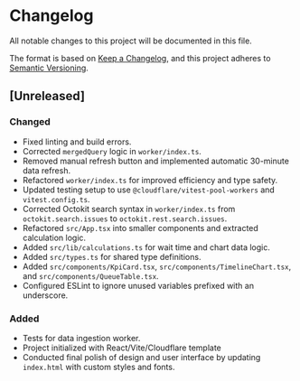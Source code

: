 # Changelog
All notable changes to this project will be documented in this file.

The format is based on [Keep a Changelog](https://keepachangelog.com/en/1.1.0/),
and this project adheres to [Semantic Versioning](https://semver.org/spec/v2.0.0.html).

## [Unreleased]
### Changed
- Fixed linting and build errors.
- Corrected `mergedQuery` logic in `worker/index.ts`.
- Removed manual refresh button and implemented automatic 30-minute data refresh.
- Refactored `worker/index.ts` for improved efficiency and type safety.
- Updated testing setup to use `@cloudflare/vitest-pool-workers` and `vitest.config.ts`.
- Corrected Octokit search syntax in `worker/index.ts` from `octokit.search.issues` to `octokit.rest.search.issues`.
- Refactored `src/App.tsx` into smaller components and extracted calculation logic.
- Added `src/lib/calculations.ts` for wait time and chart data logic.
- Added `src/types.ts` for shared type definitions.
- Added `src/components/KpiCard.tsx`, `src/components/TimelineChart.tsx`, and `src/components/QueueTable.tsx`.
- Configured ESLint to ignore unused variables prefixed with an underscore.
### Added
- Tests for data ingestion worker.
- Project initialized with React/Vite/Cloudflare template
- Conducted final polish of design and user interface by updating `index.html` with custom styles and fonts.
